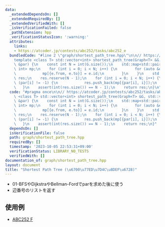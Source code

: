 ```yaml
---
data:
  _extendedDependsOn: []
  _extendedRequiredBy: []
  _extendedVerifiedWith: []
  _isVerificationFailed: false
  _pathExtension: hpp
  _verificationStatusIcon: ':warning:'
  attributes:
    links:
    - https://atcoder.jp/contests/abc252/tasks/abc252_e
  bundledCode: "#line 2 \"graph/shortest_path_tree.hpp\"\n\n// https://atcoder.jp/contests/abc252/tasks/abc252_e\n\
    template <class T> std::vector<int> shortest_path_tree(Graph<T> &G, std::vector<int>\
    \ &par) {\n    const int N = int(G.size());\n    std::map<std::pair<int, int>,\
    \ int> mp;\n    for (int i = 0; i < N; i++) {\n        for (auto &e : G[i]) {\n\
    \            mp[{e.from, e.to}] = e.id;\n        }\n    }\n    std::vector<int>\
    \ res;\n    res.reserve(N - 1);\n    for (int i = 0; i < N; i++) {\n        if\
    \ (par[i] != -1) {\n            res.push_back(mp[{par[i], i}]);\n        }\n \
    \   }\n    assert(int(res.size()) == N - 1);\n    return res;\n}\n"
  code: "#pragma once\n\n// https://atcoder.jp/contests/abc252/tasks/abc252_e\ntemplate\
    \ <class T> std::vector<int> shortest_path_tree(Graph<T> &G, std::vector<int>\
    \ &par) {\n    const int N = int(G.size());\n    std::map<std::pair<int, int>,\
    \ int> mp;\n    for (int i = 0; i < N; i++) {\n        for (auto &e : G[i]) {\n\
    \            mp[{e.from, e.to}] = e.id;\n        }\n    }\n    std::vector<int>\
    \ res;\n    res.reserve(N - 1);\n    for (int i = 0; i < N; i++) {\n        if\
    \ (par[i] != -1) {\n            res.push_back(mp[{par[i], i}]);\n        }\n \
    \   }\n    assert(int(res.size()) == N - 1);\n    return res;\n}"
  dependsOn: []
  isVerificationFile: false
  path: graph/shortest_path_tree.hpp
  requiredBy: []
  timestamp: '2023-10-05 22:53:31+09:00'
  verificationStatus: LIBRARY_NO_TESTS
  verifiedWith: []
documentation_of: graph/shortest_path_tree.hpp
layout: document
title: "Shortest Path Tree (\u6700\u77ED\u7D4C\u8DEF\u6728)"
---
```


- 01-BFSやDijkstraやBellman-Fordでparを求めた後に使う
- 辺番号のリストを返す

## 使用例
- [ABC252 F](https://atcoder.jp/contests/abc252/submissions/46239094)
